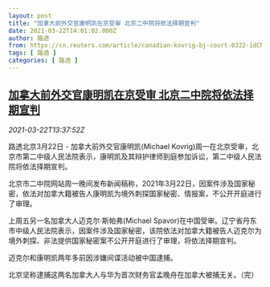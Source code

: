 ```yaml
---
layout: post
title: "加拿大前外交官康明凯在京受审 北京二中院将依法择期宣判"
date: 2021-03-22T14:01:02.000Z
author: 路透
from: https://cn.reuters.com/article/canadian-kovrig-bj-court-0322-idCNKBS2BE1ET
tags: [ 路透 ]
categories: [ 路透 ]
---
```

<!--1616421662000-->
[加拿大前外交官康明凯在京受审 北京二中院将依法择期宣判](https://cn.reuters.com/article/canadian-kovrig-bj-court-0322-idCNKBS2BE1ET)
------

<div>
<div><i>2021-03-22T13:37:52Z</i></div><p>路透北京3月22日 - 加拿大前外交官康明凯(Michael Kovrig)周一在北京受审，北京市第二中级人民法院表示，康明凯及其辩护律师到庭参加诉讼，第二中级人民法院将依法择期宣判。</p><p>北京市二中院网站周一晚间发布新闻稿称，2021年3月22日，因案件涉及国家秘密，依法对加拿大籍被告人康明凯为境外刺探国家秘密、情报案，不公开开庭进行了审理。</p><p>上周五另一名加拿大人迈克尔·斯帕弗(Michael Spavor)在中国受审。辽宁省丹东市中级人民法院表示，因案件涉及国家秘密，该院依法对加拿大籍被告人迈克尔为境外刺探、非法提供国家秘密案不公开开庭进行了审理，将依法择期宣判。</p><p>迈克尔和康明凯两年多前因涉嫌间谍活动被中国逮捕。</p><p>北京坚称逮捕这两名加拿大人与华为首次财务官孟晚舟在加拿大被捕无关。（完）</p>
</div>
